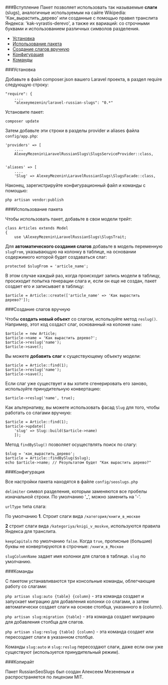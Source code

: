 
###Вступление
Пакет позволяет использовать так называемые **слаги** (slugs), аналогичные используемым на сайте Wikipedia: 'Как\_вырастить\_дерево' или созданные с помощью правил транслита Яндекса: 'kak-vyrastis-derevo', а также их вариаций: со строчными буквами и использованием различных символов разделения.

* [Установка](#Installation)
* [Использование пакета](#Using-slugs)
* [Создание слагов вручную](#Manual-slug-creation)
* [Конфигурация](#Configuration)
* [Команды](#Commands)


<a name="Installation"></a>
###Установка

Добавьте в файл composer.json вашего Laravel проекта, в раздел require следующую строку:

```
"require": {
    ....
    "alexeymezenin/laravel-russian-slugs": "0.*"
```


Установите пакет:

```
composer update
```


Затем добавьте эти строки в разделы provider и aliases файла `config/app.php`:

```
'providers' => [
    ....
    AlexeyMezenin\LaravelRussianSlugs\SlugsServiceProvider::class,
    

'aliases' => [
    ....
    'Slug' => AlexeyMezenin\LaravelRussianSlugs\SlugsFacade::class,
```


Наконец, зарегистрируйте конфигурационный файл и команды с помощью:
```
php artisan vendor:publish
```


<a name="Using-slugs"></a>
###Использование пакета

Чтобы использовать пакет, добавьте в свои модели трейт:

```
class Articles extends Model
{
    use \AlexeyMezenin\LaravelRussianSlugs\SlugsTrait;
```

Для **автоматического создания слагов** добавьте в модель переменную `slugFrom`, указывающую на колонку в таблице, на основании содержимого которой будет создаваться слаг:

```
protected $slugFrom = 'article_name';
```

В этом случае каждый раз, когда происходит запись модели в  таблицу, просиходит попытка генерации слага и, если он еще не создан, пакет создает его и записывает в таблицу:

```
$article = Article::create(['article_name' => 'Как вырастить дерево?']);
```

<a name="Manual-slug-creation"></a>
###Создание слагов вручную

Чтобы **создать новый объект** со слагом, используйте метод `reslug()`. Например, этот код создаст слаг, основанный на колонке `name`:

```
$article = new Article;
$article->name = 'Как вырастить дерево?';
$article->reslug('name');
$article->save();
```

Вы можете **добавить слаг** к существующему объекту модели:
```
$article = Article::find(1);
$article->reslug('name');
$article->save();
```

Если слаг уже существует и вы хотите сгенерировать его заново, используйте принудительную конвертацию:

```
$article->reslug('name', true);
```

Как альтернативу, вы можете использовать фасад `Slug` для того, чтобы работать со слагами вручную:
```
$article = Article::find(1);
$article->update([
    'slug' => Slug::build($article->name)
    ]);
```

Метод `findBySlug()` позволяет осуществлять поиск по слагу:
```
$slug = 'как_вырастить_дерево';
$article = Article::findBySlug($slug);
echo $article->name; // Результатом будет "Как вырастить дерево?"
```


<a name="Configuration"></a>
###Конфигурация

Все настройки пакета находятся в файле `config/seoslugs.php`

`delimiter` символ разделения, которым заменяются все пробелы изначальной строки. По умолчанию '_', можно заменить на '-'.

`urlType` типа слага:

По умолчанию **1**. Строит слаги вида `/категория/книги_в_москве`

**2** строит слаги вида `/kategoriya/knigi_v_moskve`, используются правила Яндекса для транслита.

`keepCapitals` по умолчанию `false`. Когда `true`, прописные (большие) буквы не конвертируются в строчные: `/книги_в_Москве`

`slugColumnName` задает имя колонки для слагов в таблице. `slug` по умолчанию.

<a name="Commands"></a>
###Команды

С пакетом устанавливаются три консольные команды, облегчающие работу со слагами:

`php artisan slug:auto {table} {column}` - эта команда создает и запускает миграцию для добавления колонки со слагами, а затем автоматически создает слаги на основе столбца, указанного в {column}.

`php artisan slug:migration {table}` - эта команда создает миграцию для добавления столбца для слагов.

`php artisan slug:reslug {table} {column}` - эта команда создает или пересоздает слаги в указанном столбце.

Команды `slug:auto` и `slug:reslug` пересоздают слаги, даже если они уже существуют (используется принудительный режим).

###Копирайт

Пакет RussianSeoSlugs был создан Алексеем Мезененым и распространяется по лицензии MIT.